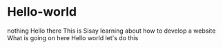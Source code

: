 # Hello-world
nothing
Hello there
This is Sisay learning about how to develop a website
What is going on here
Hello world let's do this
